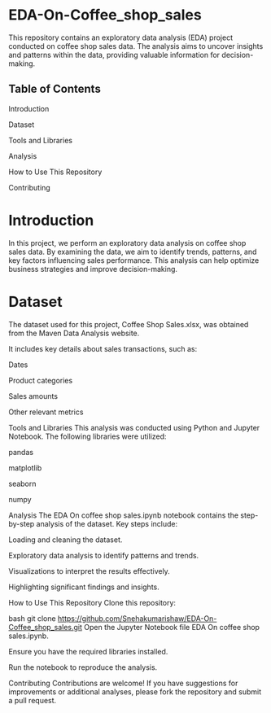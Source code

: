 # EDA-On-Coffee_shop_sales
This repository contains an exploratory data analysis (EDA) project conducted on coffee shop sales data. The analysis aims to uncover insights and patterns within the data, providing valuable information for decision-making.

## Table of Contents
Introduction

Dataset

Tools and Libraries

Analysis

How to Use This Repository

Contributing


# Introduction
In this project, we perform an exploratory data analysis on coffee shop sales data. By examining the data, we aim to identify trends, patterns, and key factors influencing sales performance. This analysis can help optimize business strategies and improve decision-making.

# Dataset
The dataset used for this project, Coffee Shop Sales.xlsx, was obtained from the Maven Data Analysis website.

It includes key details about sales transactions, such as:

Dates

Product categories

Sales amounts

Other relevant metrics

Tools and Libraries
This analysis was conducted using Python and Jupyter Notebook. The following libraries were utilized:

pandas

matplotlib

seaborn

numpy

Analysis
The EDA On coffee shop sales.ipynb notebook contains the step-by-step analysis of the dataset. Key steps include:

Loading and cleaning the dataset.

Exploratory data analysis to identify patterns and trends.

Visualizations to interpret the results effectively.

Highlighting significant findings and insights.

How to Use This Repository
Clone this repository:

bash
git clone https://github.com/Snehakumarishaw/EDA-On-Coffee_shop_sales.git
Open the Jupyter Notebook file EDA On coffee shop sales.ipynb.

Ensure you have the required libraries installed.

Run the notebook to reproduce the analysis.

Contributing
Contributions are welcome! If you have suggestions for improvements or additional analyses, please fork the repository and submit a pull request.
